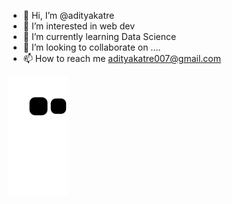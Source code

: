 - 👋 Hi, I’m @adityakatre
- 👀 I’m interested in web dev
- 🌱 I’m currently learning Data Science 
- 💞️ I’m looking to collaborate on ....
- 📫 How to reach me adityakatre007@gmail.com





![snake animation](https://github.com/adityakatre/adityakatre/blob/output/github-contribution-grid-snake2.svg)



<!---
adityakatre/adityakatre is a ✨ special ✨ repository because its `README.md` (this file) appears on your GitHub profile.
You can click the Preview link to take a look at your changes.
--->
